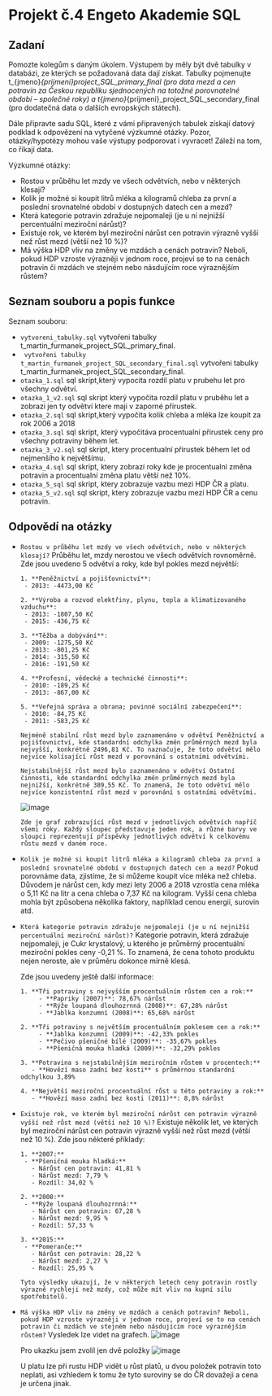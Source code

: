 # Projekt č.4 Engeto Akademie SQL

## Zadaní
Pomozte kolegům s daným úkolem. Výstupem by měly být dvě tabulky v databázi, ze kterých se požadovaná data dají získat. Tabulky pojmenujte t_{jmeno}_{prijmeni}_project_SQL_primary_final (pro data mezd a cen potravin za Českou republiku sjednocených na totožné porovnatelné období – společné roky) a t_{jmeno}_{prijmeni}_project_SQL_secondary_final (pro dodatečná data o dalších evropských státech).

Dále připravte sadu SQL, které z vámi připravených tabulek získají datový podklad k odpovězení na vytyčené výzkumné otázky. Pozor, otázky/hypotézy mohou vaše výstupy podporovat i vyvracet! Záleží na tom, co říkají data.

Výzkumné otázky:
- Rostou v průběhu let mzdy ve všech odvětvích, nebo v některých klesají?
- Kolik je možné si koupit litrů mléka a kilogramů chleba za první a poslední srovnatelné období v dostupných datech cen a mezd?
- Která kategorie potravin zdražuje nejpomaleji (je u ní nejnižší percentuální meziroční nárůst)?
- Existuje rok, ve kterém byl meziroční nárůst cen potravin výrazně vyšší než růst mezd (větší než 10 %)?
- Má výška HDP vliv na změny ve mzdách a cenách potravin? Neboli, pokud HDP vzroste výrazněji v jednom roce, projeví se to na cenách potravin či mzdách ve stejném nebo násdujícím roce výraznějším růstem?

## Seznam souboru a popis funkce
Seznam souboru:
- `vytvoreni_tabulky.sql` vytvořeni tabulky t_martin_furmanek_project_SQL_primary_final.
- ` vytvořeni tabulky t_martin_furmanek_project_SQL_secondary_final.sql` vytvořeni tabulky t_martin_furmanek_project_SQL_secondary_final.
- `otazka_1.sql` sql skript,který vypocita rozdil platu v prubehu let pro všechny odvětví.
- `otazka_1_v2.sql` sql skript který vypočita rozdil platu v pruběhu let a zobrazi jen ty odvětví ktere maji v zaporné přirustek.
- `otazka_2.sql` sql skript,který vypočita kolik chleba a mléka lze koupit za rok 2006 a 2018
- `otazka_3.sql` sql skript, který vypočitáva procentualní přirustek ceny pro všechny potraviny během let.
- `otazka_3_v2.sql` sql skript, ktery procentualní přirustek během let od nejmenšího k největšímu.
- `otazka_4.sql` sql skript, ktery zobrazí roky kde je procentualní změna potravin a procentualní změna platu větší než 10%.
- `otazka_5_sql` sql skript, ktery zobrazuje vazbu mezi HDP ČR a platu.
- `otazka_5_v2.sql` sql skript, ktery zobrazuje vazbu mezi HDP ČR a cenu potravin.


## Odpovědí na otázky
- `Rostou v průběhu let mzdy ve všech odvětvích, nebo v některých klesají?` Průběhu let, mzdy nerostou ve všech odvětvích rovnoměrně. Zde jsou uvedeno 5 odvětví a roky, kde byl pokles mezd největší:
  
      1. **Peněžnictví a pojišťovnictví**:
       - 2013: -4473,00 Kč

      2. **Výroba a rozvod elektřiny, plynu, tepla a klimatizovaného vzduchu**:
       - 2013: -1807,50 Kč
       - 2015: -436,75 Kč

      3. **Těžba a dobývání**:
       - 2009: -1275,50 Kč
       - 2013: -801,25 Kč
       - 2014: -315,50 Kč
       - 2016: -191,50 Kč

      4. **Profesní, vědecké a technické činnosti**:
       - 2010: -189,25 Kč
       - 2013: -867,00 Kč

      5. **Veřejná správa a obrana; povinné sociální zabezpečení**:
       - 2010: -84,75 Kč
       - 2011: -583,25 Kč
      
      Nejméně stabilní růst mezd bylo zaznamenáno v odvětví Peněžnictví a pojišťovnictví, kde standardní odchylka změn průměrných mezd byla nejvyšší, konkrétně 2496,81 Kč. To naznačuje, že toto odvětví mělo nejvíce kolísající růst mezd v porovnání s ostatními odvětvími.
  
      Nejstabilnější růst mezd bylo zaznamenáno v odvětví Ostatní činnosti, kde standardní odchylka změn průměrných mezd byla nejnižší, konkrétně 389,55 Kč. To znamená, že toto odvětví mělo nejvíce konzistentní růst mezd v porovnání s ostatními odvětvími.

  ![image](https://github.com/user-attachments/assets/0e4e07ce-c65c-4cec-9ee4-efef27ae4c58)

      Zde je graf zobrazující růst mezd v jednotlivých odvětvích napříč všemi roky. Každý sloupec představuje jeden rok, a různé barvy ve sloupci reprezentují příspěvky jednotlivých odvětví k celkovému růstu mezd v daném roce.

  
- `Kolik je možné si koupit litrů mléka a kilogramů chleba za první a poslední srovnatelné období v dostupných datech cen a mezd?` Pokud porovnáme data, zjistíme, že si můžeme koupit více mléka než chleba. Důvodem je nárůst cen, kdy mezi lety 2006 a 2018 vzrostla cena mléka o 5,11 Kč na litr a cena chleba o 7,37 Kč na kilogram. Vyšší cena chleba mohla být způsobena několika faktory, například cenou energií, surovin atd.

  
- `Která kategorie potravin zdražuje nejpomaleji (je u ní nejnižší percentuální meziroční nárůst)?`
  Kategorie potravin, která zdražuje nejpomaleji, je Cukr krystalový, u kterého je průměrný procentuální meziroční pokles ceny -0,21 %. To znamená, že cena tohoto produktu nejen neroste, ale v průměru dokonce mírně klesá.

  Zde jsou uvedeny ještě další informace: 

      1. **Tři potraviny s nejvyšším procentuálním růstem cen a rok:**
           - **Papriky (2007)**: 78,67% nárůst
           - **Rýže loupaná dlouhozrnná (2008)**: 67,28% nárůst
           - **Jablka konzumní (2008)**: 65,68% nárůst

      2. **Tři potraviny s největším procentuálním poklesem cen a rok:**
           - **Jablka konzumní (2009)**: -42,33% pokles
           - **Pečivo pšeničné bílé (2009)**: -35,67% pokles
           - **Pšeničná mouka hladká (2009)**: -32,29% pokles

      3. **Potravina s nejstabilnějším meziročním růstem v procentech:**
         - **Hovězí maso zadní bez kosti** s průměrnou standardní odchylkou 3,89%

      4. **Největší meziroční procentuální růst u této potraviny a rok:**
         - **Hovězí maso zadní bez kosti (2011)**: 8,8% nárůst

  
- `Existuje rok, ve kterém byl meziroční nárůst cen potravin výrazně vyšší než růst mezd (větší než 10 %)?` Existuje několik let, ve kterých byl meziroční nárůst cen potravin výrazně vyšší než růst mezd (větší než 10 %). Zde jsou některé příklady:

      1. **2007:**
       - **Pšeničná mouka hladká:** 
         - Nárůst cen potravin: 41,81 %
         - Nárůst mezd: 7,79 %
         - Rozdíl: 34,02 %

      2. **2008:**
       - **Rýže loupaná dlouhozrnná:** 
         - Nárůst cen potravin: 67,28 %
         - Nárůst mezd: 9,95 %
         - Rozdíl: 57,33 %

      3. **2015:**
       - **Pomeranče:** 
         - Nárůst cen potravin: 28,22 %
         - Nárůst mezd: 2,27 %
         - Rozdíl: 25,95 %

      Tyto výsledky ukazují, že v některých letech ceny potravin rostly výrazně rychleji než mzdy, což může mít vliv na kupní sílu spotřebitelů.

  
- `Má výška HDP vliv na změny ve mzdách a cenách potravin? Neboli, pokud HDP vzroste výrazněji v jednom roce, projeví se to na cenách potravin či mzdách ve stejném nebo násdujícím roce výraznějším růstem?` Vysledek lze videt na grafech.
  ![image](https://github.com/user-attachments/assets/f065ea8e-8a51-4960-9762-83c00cf4c558)

  Pro ukazku jsem zvolil jen dvě položky
  ![image](https://github.com/user-attachments/assets/95a09ddb-fd89-4b2c-9dbc-6b93bc6c904d)

  U platu lze při rustu HDP vidět u růst platů, u dvou položek potravín toto neplati, asi vzhledem k tomu že tyto suroviny se do ČR dovažeji a cena je určena jinak.



